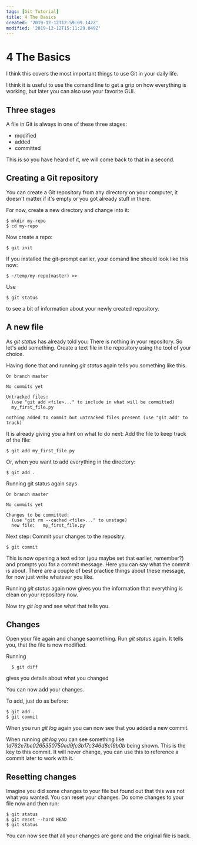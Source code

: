 ```yaml
---
tags: [Git Tutorial]
title: 4 The Basics
created: '2019-12-12T12:59:09.142Z'
modified: '2019-12-12T15:11:29.049Z'
---
```


# 4 The Basics

I think this covers the most important things to use Git in your daily life.

I think it is useful to use the comand line to get a grip on how everything is working, but later you can also use your favorite GUI.

## Three stages
A file in Git is always in one of these three stages:
* modified
* added
* committed

This is so you have heard of it, we will come back to that in a second.

## Creating a Git repository

You can create a Git repository from any directory on your computer, it doesn't matter if it's empty or you got already stuff in there. 

For now, create a new directory and change into it:

    $ mkdir my-repo
    $ cd my-repo

Now create a repo:

    $ git init

If you installed the git-prompt earlier, your comand line should look like this now:

    $ ~/temp/my-repo(master) >>

Use 
    
    $ git status

to see a bit of information about your newly created repository.

## A new file

As *git status* has already told you: There is nothing in your repository. So let's add something. Create a text file in the repository using the tool of your choice.

Having done that and running *git status* again tells you something like this.

    On branch master

    No commits yet

    Untracked files:
      (use "git add <file>..." to include in what will be committed)
      my_first_file.py

    nothing added to commit but untracked files present (use "git add" to track)

It is already giving you a hint on what to do next: Add the file to keep track of the file:

    $ git add my_first_file.py

Or, when you want to add everything in the directory:

    $ git add .

Running git status again says

    On branch master

    No commits yet

    Changes to be committed:
      (use "git rm --cached <file>..." to unstage)
      new file:   my_first_file.py

Next step: Commit your changes to the repositry:

    $ git commit

This is now opening a text editor (you maybe set that earlier, remember?) and prompts you for a commit message. Here you can say what the commit is about. There are a couple of best practice things about these message, for now just write whatever you like.

Running *git status* again now gives you the information that everything is clean on your repository now.

Now try *git log* and see what that tells you.

## Changes

Open your file again and change saomething. Run *git status* again. It tells you, that the file is now modified.

Running  

      $ git diff

gives you details about what you changed

You can now add your changes.

To add, just do as before:

    $ git add .
    $ git commit

When you run *git log* again you can now see that you added a new commit.

When running *git log* you can see something like *1d762e7be0265350750ed9fc3b17c346d8c19b0b* being shown. This is the key to this commit. It will never change, you can use this to reference a commit later to work with it.

## Resetting changes

Imagine you did some changes to your file but found out that this was not what you wanted. You can reset your changes. Do some changes to your file now and then run:

    $ git status
    $ git reset --hard HEAD
    $ git status

You can now see that all your changes are gone and the original file is back.
    
   

